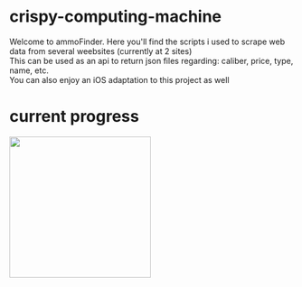 # crispy-computing-machine

<p>
Welcome to ammoFinder. Here you'll find the scripts i used to scrape web data from several weebsites (currently at 2 sites)<br>
This can be used as an api to return json files regarding: caliber, price, type, name, etc.<br>
You can also enjoy an iOS adaptation to this project as well<br>
</p>



# current progress
<img src="https://media.giphy.com/media/EmIXOdfmSz2L1Grivy/giphy.gif" width=250><br>
